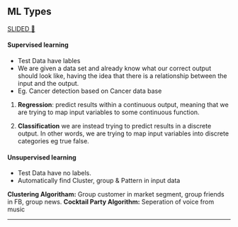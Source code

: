## ML Types

[SLIDED 📑](https://d3c33hcgiwev3.cloudfront.net/_974fa7509d583eabb592839f9716fe25_Lecture1.pdf?Expires=1581120000&Signature=hVUnVKn7gh3xSqQeduUD8IiimmsUWXaCNTVXo91bp5Zy8I9LKVieNMAGmg8S6-LZiwfc7PxatxVEPjXQlG3UMNzye7iLiIr3370ClIPeQYrCJQLJ6OU-wbVrEcT0njE~iUKQpZbN6QjlJRAH6yIAqaM6yEiXnl602kRrdfEq1wc_&Key-Pair-Id=APKAJLTNE6QMUY6HBC5A)

#### Supervised learning
  - Test Data have lables
  - We are given a data set and already know what our correct output should look like, having the idea that there is a relationship between the input and the output.
  - Eg. Cancer detection based on Cancer data base

 1. **Regression**: predict results within a continuous output, meaning that we are trying to map input variables to some continuous function. 

 2. **Classification** we are instead trying to predict results in a discrete output. In other words, 
we are trying to map input variables into discrete categories eg true false.

#### Unsupervised learning
 - Test Data have no labels.
 - Automatically find Cluster, group & Pattern in input data
 
  **Clustering Algoritham:** Group customer in market segment, group friends in FB, group news.
  **Cocktail Party Algorithm:** Seperation of voice from music
  
  ------------------
